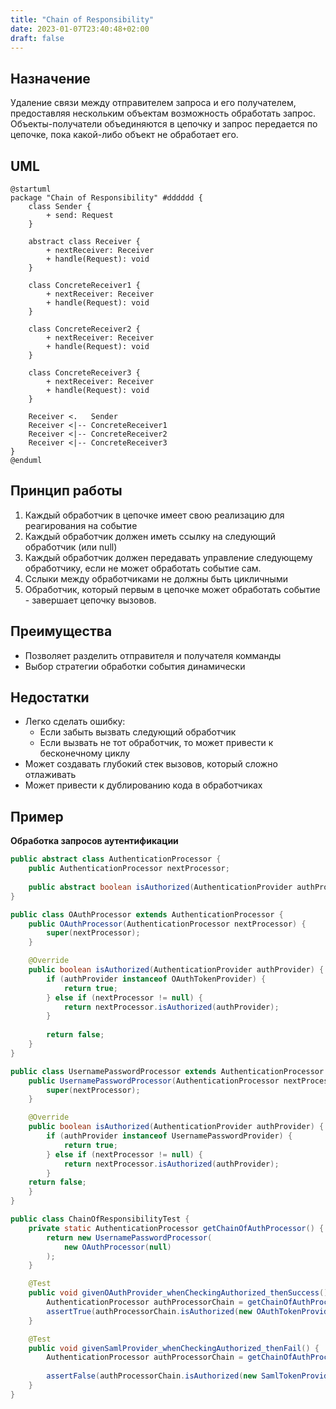 ```yaml
---
title: "Chain of Responsibility"
date: 2023-01-07T23:40:48+02:00
draft: false
---
```


## Назначение

Удаление связи между отправителем запроса и его получателем, предоставляя нескольким объектам возможность обработать запрос. 
Объекты-получатели объединяются в цепочку и запрос передается по цепочке, пока какой-либо объект не обработает его.

## UML

```plantuml
@startuml
package "Chain of Responsibility" #dddddd {
    class Sender {
        + send: Request
    }

    abstract class Receiver {
        + nextReceiver: Receiver
        + handle(Request): void
    }

    class ConcreteReceiver1 {
        + nextReceiver: Receiver
        + handle(Request): void
    }

    class ConcreteReceiver2 {
        + nextReceiver: Receiver
        + handle(Request): void
    }

    class ConcreteReceiver3 {
        + nextReceiver: Receiver
        + handle(Request): void
    }

    Receiver <.   Sender
    Receiver <|-- ConcreteReceiver1
    Receiver <|-- ConcreteReceiver2
    Receiver <|-- ConcreteReceiver3
}
@enduml
```

## Принцип работы

1. Каждый обработчик в цепочке имеет свою реализацию для реагирования на событие
2. Каждый обработчик должен иметь ссылку на следующий обработчик (или null)
3. Каждый обработчик должен передавать управление следующему обработчику, если не может обработать событие сам. 
4. Сслыки между обработчиками не должны быть цикличными
5. Обработчик, который первым в цепочке может обработать событие - завершает цепочку вызовов. 

## Преимущества

+ Позволяет разделить отправителя и получателя комманды
+ Выбор стратегии обработки события динамически

## Недостатки

+ Легко сделать ошибку:
    + Если забыть вызвать следующий обработчик
    + Если вызвать не тот обработчик, то может привести к бесконечному циклу
+ Может создавать глубокий стек вызовов, который сложно отлаживать
+ Может привести к дублированию кода в обработчиках

## Пример

**Обработка запросов аутентификации**

```java
public abstract class AuthenticationProcessor {
    public AuthenticationProcessor nextProcessor;
    
    public abstract boolean isAuthorized(AuthenticationProvider authProvider);
}

public class OAuthProcessor extends AuthenticationProcessor {
    public OAuthProcessor(AuthenticationProcessor nextProcessor) {
        super(nextProcessor);
    }

    @Override
    public boolean isAuthorized(AuthenticationProvider authProvider) {
        if (authProvider instanceof OAuthTokenProvider) {
            return true;
        } else if (nextProcessor != null) {
            return nextProcessor.isAuthorized(authProvider);
        }
        
        return false;
    }
}

public class UsernamePasswordProcessor extends AuthenticationProcessor {
    public UsernamePasswordProcessor(AuthenticationProcessor nextProcessor) {
        super(nextProcessor);
    }

    @Override
    public boolean isAuthorized(AuthenticationProvider authProvider) {
        if (authProvider instanceof UsernamePasswordProvider) {
            return true;
        } else if (nextProcessor != null) {
            return nextProcessor.isAuthorized(authProvider);
        }
    return false;
    }
}

public class ChainOfResponsibilityTest {
    private static AuthenticationProcessor getChainOfAuthProcessor() {
        return new UsernamePasswordProcessor(
            new OAuthProcessor(null)
        );
    }

    @Test
    public void givenOAuthProvider_whenCheckingAuthorized_thenSuccess() {
        AuthenticationProcessor authProcessorChain = getChainOfAuthProcessor();
        assertTrue(authProcessorChain.isAuthorized(new OAuthTokenProvider()));
    }

    @Test
    public void givenSamlProvider_whenCheckingAuthorized_thenFail() {
        AuthenticationProcessor authProcessorChain = getChainOfAuthProcessor();
 
        assertFalse(authProcessorChain.isAuthorized(new SamlTokenProvider()));
    }
}
```


